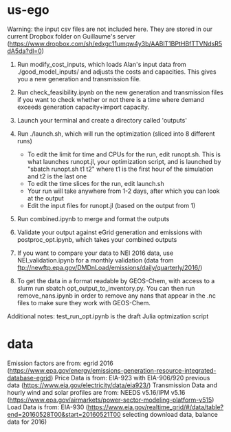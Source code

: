 # us-ego
Warning: the input csv files are not included here. They are stored in our current Dropbox folder on Guillaume's server (https://www.dropbox.com/sh/edxgc11umqw4y3b/AABlT1BPtHBfTTVNdsR5dA5da?dl=0)

1. Run modify_cost_inputs, which loads Alan's input data from ./good_model_inputs/ and adjusts the costs and capacities. This gives you a new generation and transmission file.

2. Run check_feasibility.ipynb on the new generation and transmission files if you want to check whether or not there is a time where demand exceeds generation capacity+import capacity.

3. Launch your terminal and create a directory called 'outputs'

4. Run ./launch.sh, which will run the optimization (sliced into 8 different runs)
    - To edit the limit for time and CPUs for the run, edit runopt.sh. This is what launches runopt.jl, your optimization script, and is launched by "sbatch runopt.sh t1 t2" where t1 is the first hour of the simulation and t2 is the last one
    - To edit the time slices for the run, edit launch.sh
    - Your run will take anywhere from 1-2 days, after which you can look at the output
    - Edit the input files for runopt.jl (based on the output from 1) 

6. Run combined.ipynb to merge and format the outputs

7. Validate your output against eGrid generation and emissions with postproc_opt.ipynb, which takes your combined outputs

8. If you want to compare your data to NEI 2016 data, use NEI_validation.ipynb for a monthly validation (data from ftp://newftp.epa.gov/DMDnLoad/emissions/daily/quarterly/2016/)

9. To get the data in a format readable by GEOS-Chem, with access to a slurm run sbatch opt_output_to_inventory.py. You can then run remove_nans.ipynb in order to remove any nans that appear in the .nc files to make sure they work with GEOS-Chem.

Additional notes: test_run_opt.ipynb is the draft Julia optmization script

# data

Emission factors are from: egrid 2016 (https://www.epa.gov/energy/emissions-generation-resource-integrated-database-egrid)
Price Data is from: EIA-923 with EIA-906/920 previous data (https://www.eia.gov/electricity/data/eia923/)
Transmission Data and hourly wind and solar profiles are from: NEEDS v5.16/IPM v5.16 
(https://www.epa.gov/airmarkets/power-sector-modeling-platform-v515)
Load Data is from: EIA-930 (https://www.eia.gov/realtime_grid/#/data/table?end=20160528T00&start=20160521T00 selecting download data, balance data for 2016)
